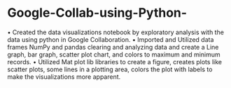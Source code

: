 # Google-Collab-using-Python-
•	Created the data visualizations notebook by exploratory analysis with the data using python in Google Collaboration.
•	Imported and Utilized data frames NumPy and pandas clearing and analyzing data and create a Line graph, bar graph, scatter plot chart, and colors to maximum and minimum records.
•	Utilized Mat plot lib libraries to create a figure, creates plots like scatter plots, some lines in a plotting area, colors the plot with labels to make the visualizations more apparent.
